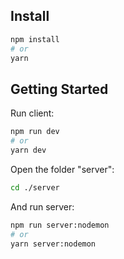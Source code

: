 ## Install
```bash
npm install
# or
yarn
```

## Getting Started

Run client:

```bash
npm run dev
# or
yarn dev
```


Open the folder "server":

```bash
cd ./server
```

And run server:

```bash
npm run server:nodemon
# or
yarn server:nodemon
```

